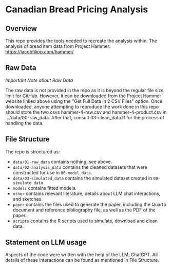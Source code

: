 # Canadian Bread Pricing Analysis

## Overview

This repo provides the tools needed to recreate the analysis within. The analysis of bread item data from Project Hammer: https://jacobfilipp.com/hammer/

## Raw Data
*Important Note about Raw Data*

The raw data is not provided in the repo as it is beyond the regular file size limit for GitHub. However, it can be downloaded from the Project Hammer website linked above using the "Get Full Data in 2 CSV Files" option.
Once downloaded, anyone attempting to reproduce the work done in this repo should store the two csvs hammer-4-raw.csv and hammer-4-product.csv in .../data/00-raw_data.
After that, consult 03-clean_data.R for the process of handling the data.

## File Structure

The repo is structured as:

-   `data/01-raw_data` contains nothing, see above.
-   `data/02-analysis_data` contains the cleaned datasets that were constructed for use in `06-model_data`.
-   `data/03-simulated_data` contains the simulated dataset created in `00-simulate_data`
-   `models` contains fitted models. 
-   `other` contains relevant literature, details about LLM chat interactions, and sketches.
-   `paper` contains the files used to generate the paper, including the Quarto document and reference bibliography file, as well as the PDF of the paper. 
-   `scripts` contains the R scripts used to simulate, download and clean data.


## Statement on LLM usage

Aspects of the code were written with the help of the LLM, ChatGPT. All details of these interactions can be found as mentioned in File Structure.
